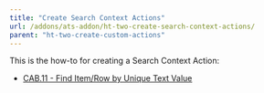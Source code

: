 ```yaml
---
title: "Create Search Context Actions"
url: /addons/ats-addon/ht-two-create-search-context-actions/
parent: "ht-two-create-custom-actions"
---
```


This is the how-to for creating a Search Context Action:

* [CAB.11 - Find Item/Row by Unique Text Value](ht-two-cab-11-find-itemrow)
